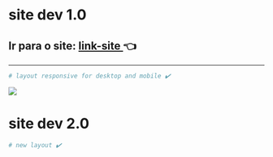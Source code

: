 # site dev 1.0
## Ir para o site: [ link-site ](https://daniellx42.github.io/site-daniellx42-dev/) 👈
---
```bash
# layout responsive for desktop and mobile ✔️
```
<img src="images/gif-site-1.0.gif">

# site dev 2.0
```bash
# new layout ✔️
```